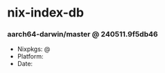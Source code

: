 # nix-index-db
### aarch64-darwin/master @ 240511.9f5db46
- Nixpkgs: @[](https://github.com/NixOS/nixpkgs/commit/9f5db4665f3bdc15e594d51faa3be64ddc783995)
- Platform: 
- Date: 
